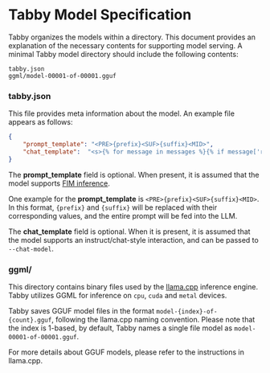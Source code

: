 # Tabby Model Specification

Tabby organizes the models within a directory.
This document provides an explanation of the necessary contents for supporting model serving.
A minimal Tabby model directory should include the following contents:

```
tabby.json
ggml/model-00001-of-00001.gguf
```

### tabby.json

This file provides meta information about the model. An example file appears as follows:

```json
{
    "prompt_template": "<PRE>{prefix}<SUF>{suffix}<MID>",
    "chat_template":  "<s>{% for message in messages %}{% if message['role'] == 'user' %}{{ '[INST] ' + message['content'] + ' [/INST]' }}{% elif message['role'] == 'assistant' %}{{ message['content'] + '</s> ' }}{% endif %}{% endfor %}",
}
```

The **prompt_template** field is optional. When present, it is assumed that the model supports [FIM inference](https://arxiv.org/abs/2207.14255).

One example for the **prompt_template** is `<PRE>{prefix}<SUF>{suffix}<MID>`. In this format, `{prefix}` and `{suffix}` will be replaced with their corresponding values, and the entire prompt will be fed into the LLM.

The **chat_template** field is optional. When it is present, it is assumed that the model supports an instruct/chat-style interaction, and can be passed to `--chat-model`.

### ggml/

This directory contains binary files used by the [llama.cpp](https://github.com/ggml-org/llama.cpp) inference engine.
Tabby utilizes GGML for inference on `cpu`, `cuda` and `metal` devices.

Tabby saves GGUF model files in the format `model-{index}-of-{count}.gguf`, following the llama.cpp naming convention.
Please note that the index is 1-based,
by default, Tabby names a single file model as `model-00001-of-00001.gguf`.

For more details about GGUF models, please refer to the instructions in llama.cpp.
